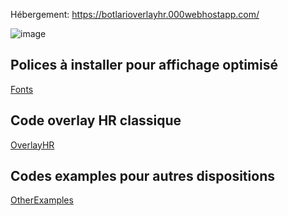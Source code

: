 Hébergement: https://botlarioverlayhr.000webhostapp.com/

![image](https://user-images.githubusercontent.com/36506614/209156613-716c3f5c-dc52-4a98-aae2-91bcd5cb9f24.png)

## Polices à installer pour affichage optimisé

[Fonts](https://github.com/Larmik/WarOverlay/tree/master/Fonts)

## Code overlay HR classique

[OverlayHR](https://github.com/Larmik/WarOverlay/tree/master/OverlayHR)

## Codes examples pour autres dispositions

[OtherExamples](https://github.com/Larmik/WarOverlay/tree/master/OtherExamples)